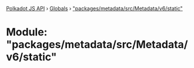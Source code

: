[Polkadot JS API](../README.md) › [Globals](../globals.md) › ["packages/metadata/src/Metadata/v6/static"](_packages_metadata_src_metadata_v6_static_.md)

# Module: "packages/metadata/src/Metadata/v6/static"


